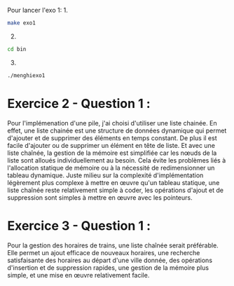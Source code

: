 Pour lancer l'exo 1: 
1.
```bash
make exo1
```
2.
```bash 
cd bin
```
3.
```bash
./menghiexo1
```
<!-- 
Pour lancer un code c seul sans modulairité: 
```bash 
make t=nom_du_fichier
``` -->

# Exercice 2 - Question 1 : 

Pour l'implémenation d'une pile, j'ai choisi d'utiliser une liste chainée.
En effet, une liste chainée est une structure de données dynamique qui permet d'ajouter et de supprimer des éléments en temps constant. De plus il est facile d'ajouter ou de supprimer un élément en tête de liste. Et avec une liste chaînée, la gestion de la mémoire est simplifiée car les nœuds de la liste sont alloués individuellement au besoin. Cela évite les problèmes liés à l'allocation statique de mémoire ou à la nécessité de redimensionner un tableau dynamique. Juste milieu sur la complexité d'implémentation légèrement plus complexe à mettre en œuvre qu'un tableau statique, une liste chaînée reste relativement simple à coder, les opérations d'ajout et de suppression sont simples à mettre en œuvre avec les pointeurs.


# Exercice 3 - Question 1 :
Pour la gestion des horaires de trains, une liste chaînée serait préférable. Elle permet un ajout efficace de nouveaux horaires, une recherche satisfaisante des horaires au départ d'une ville donnée, des opérations d'insertion et de suppression rapides, une gestion de la mémoire plus simple, et une mise en œuvre relativement facile.